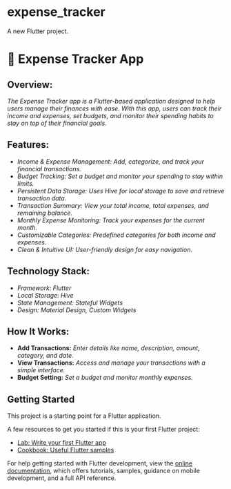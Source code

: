 # expense_tracker

A new Flutter project.

# 📱 Expense Tracker App

## Overview:

*The Expense Tracker app is a Flutter-based application designed to help users manage their finances with ease. With this app, users can track their income and expenses, set budgets, and monitor their spending habits to stay on top of their financial goals.*

## Features:

* *Income & Expense Management: Add, categorize, and track your financial transactions.*
* *Budget Tracking: Set a budget and monitor your spending to stay within limits.*
* *Persistent Data Storage: Uses Hive for local storage to save and retrieve transaction data.*
* *Transaction Summary: View your total income, total expenses, and remaining balance.*
* *Monthly Expense Monitoring: Track your expenses for the current month.*
* *Customizable Categories: Predefined categories for both income and expenses.*
* *Clean & Intuitive UI: User-friendly design for easy navigation.*

## Technology Stack:

* *Framework: Flutter*
* *Local Storage: Hive*
* *State Management: Stateful Widgets*
* *Design: Material Design, Custom Widgets*

## How It Works:

* **Add Transactions:** *Enter details like name, description, amount, category, and date.*
* **View Transactions:** *Access and manage your transactions with a simple interface.*
* **Budget Setting:** *Set a budget and monitor monthly expenses.*

## Getting Started

This project is a starting point for a Flutter application.

A few resources to get you started if this is your first Flutter project:

- [Lab: Write your first Flutter app](https://docs.flutter.dev/get-started/codelab)
- [Cookbook: Useful Flutter samples](https://docs.flutter.dev/cookbook)

For help getting started with Flutter development, view the
[online documentation](https://docs.flutter.dev/), which offers tutorials,
samples, guidance on mobile development, and a full API reference.

